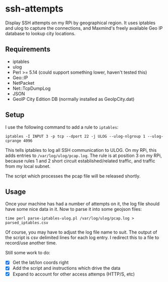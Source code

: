 ssh-attempts
============

Display SSH attempts on my RPi by geographical region. It uses iptables and ulog to capture the connections, and Maxmind's freely available Geo IP database to lookup city locations.

## Requirements
- iptables
- ulog
- Perl >= 5.14 (could support something lower, haven't tested this)
 - Geo::IP
 - NetPacket
 - Net::TcpDumpLog
 - JSON
- GeoIP City Edition DB (normally installed as GeoIpCity.dat)

## Setup
I use the following command to add a rule to `iptables`:

`iptables -I INPUT 3 -p tcp --dport 22 -j ULOG --ulog-nlgroup 1 --ulog-cprange 4096`

This tells iptables to log all SSH communication to ULOG. On my RPi, this adds entries to `/var/log/ulog/pcap.log`.
The rule is at position 3 on my RPi, because rules 1 and 2 short circuit established/related traffic, and traffic from my local subnet.

The script which processes the pcap file will be released shortly.

## Usage
Once your machine has had a number of attempts on it, the log file should have some nice data in it. Now to parse it into some geojson files:

`time perl parse-iptables-ulog.pl /var/log/ulog/pcap.log > parsed_iptables.csv`

Of course, you may have to adjust the log file name to suit. The output of the script is csv delimited lines for each log entry. I redirect this to a file to record/use another time.

Still some work to do:
- [X] Get the lat/lon coords right
- [X] Add the script and instructions which drive the data
- [X] Expand to account for other access attemps (HTTP/S, etc)
